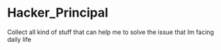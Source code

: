 # Hacker_Principal
Collect all kind of stuff that can help me to solve the issue that Im facing daily life
